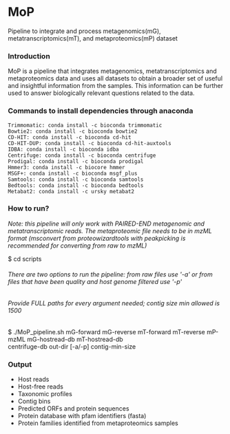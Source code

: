 # MoP
Pipeline to integrate and process metagenomics(mG), metatranscriptomics(mT), and metaproteomics(mP) dataset

### **Introduction**
MoP is a pipeline that integrates metagenomics, metatranscriptomics and metaproteomics data and uses all datasets to obtain a broader set of useful and insightful information from the samples. This information can be further used to answer biologically relevant questions related to the data. 

### **Commands to install dependencies through anaconda**
```
Trimmomatic: conda install -c bioconda trimmomatic
Bowtie2: conda install -c bioconda bowtie2 
CD-HIT: conda install -c bioconda cd-hit 
CD-HIT-DUP: conda install -c bioconda cd-hit-auxtools
IDBA: conda install -c bioconda idba
Centrifuge: conda install -c bioconda centrifuge
Prodigal: conda install -c bioconda prodigal
Hmmer3: conda install -c biocore hmmer
MSGF+: conda install -c bioconda msgf_plus
Samtools: conda install -c bioconda samtools
Bedtools: conda install -c bioconda bedtools 
Metabat2: conda install -c ursky metabat2 
```

### **How to run?**
*Note: this pipeline will only work with PAIRED-END metagenomic and metatranscriptomic reads. The metaproteomic file needs to be in mzML format (msconvert from proteowizardtools with peakpicking is recommended for converting from raw to mzML)*

$ cd scripts

###### There are two options to run the pipeline: from raw files use '-a' or from files that have been quality and host genome filtered use '-p'

###### Provide FULL paths for every argument needed; contig size min allowed is 1500

$ ./MoP_pipeline.sh mG-forward mG-reverse mT-forward mT-reverse mP-mzML mG-hostread-db mT-hostread-db \
                    centrifuge-db out-dir [-a/-p] contig-min-size


### **Output**
- Host reads
- Host-free reads
- Taxonomic profiles
- Contig bins
- Predicted ORFs and protein sequences
- Protein database with pfam identifiers (fasta)
- Protein families identified from metaproteomics samples

